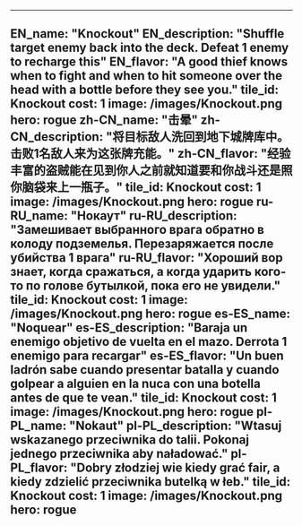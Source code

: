 ---

EN_name: "Knockout"
EN_description: "Shuffle target enemy back into the deck. Defeat 1 enemy to recharge this"
EN_flavor: "A good thief knows when to fight and when to hit someone over the head with a bottle before they see you."
tile_id: Knockout
cost: 1
image: /images/Knockout.png
hero: rogue
zh-CN_name: "击晕"
zh-CN_description: "将目标敌人洗回到地下城牌库中。击败1名敌人来为这张牌充能。"
zh-CN_flavor: "经验丰富的盗贼能在见到你人之前就知道要和你战斗还是照你脑袋来上一瓶子。"
tile_id: Knockout
cost: 1
image: /images/Knockout.png
hero: rogue
ru-RU_name: "Нокаут"
ru-RU_description: "Замешивает выбранного врага обратно в колоду подземелья. Перезаряжается после убийства 1 врага"
ru-RU_flavor: "Хороший вор знает, когда сражаться, а когда ударить кого-то по голове бутылкой, пока его не увидели."
tile_id: Knockout
cost: 1
image: /images/Knockout.png
hero: rogue
es-ES_name: "Noquear"
es-ES_description: "Baraja un enemigo objetivo de vuelta en el mazo. Derrota 1 enemigo para recargar"
es-ES_flavor: "Un buen ladrón sabe cuando presentar batalla y cuando golpear a alguien en la nuca con una botella antes de que te vean."
tile_id: Knockout
cost: 1
image: /images/Knockout.png
hero: rogue
pl-PL_name: "Nokaut"
pl-PL_description: "Wtasuj wskazanego przeciwnika do talii. Pokonaj jednego przeciwnika aby naładować."
pl-PL_flavor: "Dobry złodziej wie kiedy grać fair, a kiedy zdzielić przeciwnika butelką w łeb."
tile_id: Knockout
cost: 1
image: /images/Knockout.png
hero: rogue
---